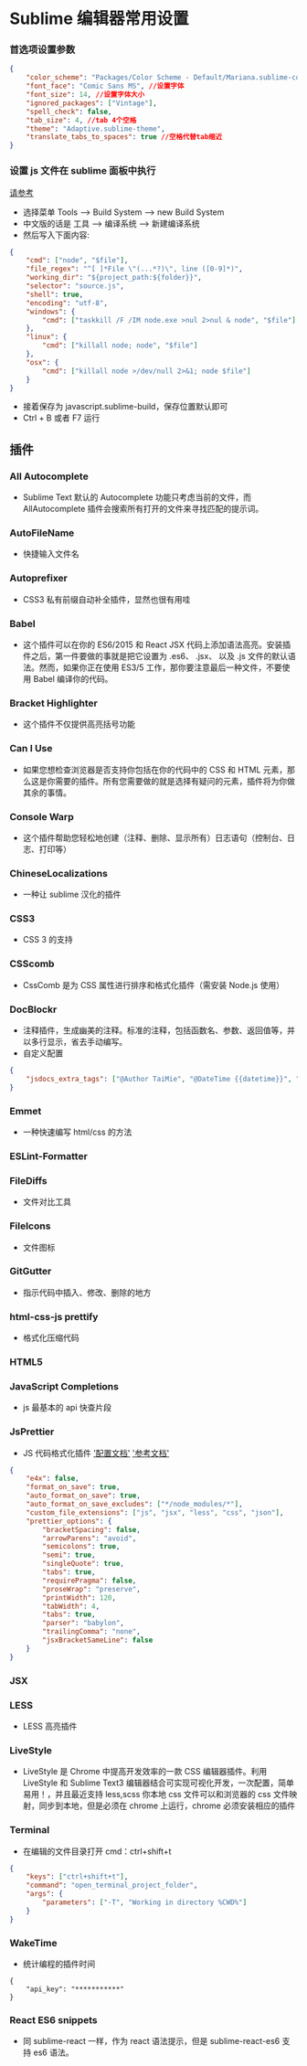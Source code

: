 # Sublime 编辑器常用设置

### 首选项设置参数

```json
{
    "color_scheme": "Packages/Color Scheme - Default/Mariana.sublime-color-scheme",
    "font_face": "Comic Sans MS", //设置字体
    "font_size": 14, //设置字体大小
    "ignored_packages": ["Vintage"],
    "spell_check": false,
    "tab_size": 4, //tab 4个空格
    "theme": "Adaptive.sublime-theme",
    "translate_tabs_to_spaces": true //空格代替tab缩近
}
```

### 设置 js 文件在 sublime 面板中执行

[请参考](https://blog.csdn.net/w13770269691/article/details/78390224)

-   选择菜单 Tools --> Build System --> new Build System
-   中文版的话是 工具 --> 编译系统 --> 新建编译系统
-   然后写入下面内容:

```json
{
    "cmd": ["node", "$file"],
    "file_regex": "^[ ]*File \"(...*?)\", line ([0-9]*)",
    "working_dir": "${project_path:${folder}}",
    "selector": "source.js",
    "shell": true,
    "encoding": "utf-8",
    "windows": {
        "cmd": ["taskkill /F /IM node.exe >nul 2>nul & node", "$file"]
    },
    "linux": {
        "cmd": ["killall node; node", "$file"]
    },
    "osx": {
        "cmd": ["killall node >/dev/null 2>&1; node $file"]
    }
}
```

-   接着保存为 javascript.sublime-build，保存位置默认即可
-   Ctrl + B 或者 F7 运行

## 插件

### All Autocomplete

-   Sublime Text 默认的 Autocomplete 功能只考虑当前的文件，而 AllAutocomplete 插件会搜索所有打开的文件来寻找匹配的提示词。

### AutoFileName

-   快捷输入文件名

### Autoprefixer

-   CSS3 私有前缀自动补全插件，显然也很有用哇

### Babel

-   这个插件可以在你的 ES6/2015 和 React JSX 代码上添加语法高亮。安装插件之后，第一件要做的事就是把它设置为 .es6、 .jsx、 以及 .js 文件的默认语法。然而，如果你正在使用 ES3/5 工作，那你要注意最后一种文件，不要使用 Babel 编译你的代码。

### Bracket Highlighter

-   这个插件不仅提供高亮括号功能

### Can I Use

-   如果您想检查浏览器是否支持你包括在你的代码中的 CSS 和 HTML 元素，那么这是你需要的插件。所有您需要做的就是选择有疑问的元素，插件将为你做其余的事情。

### Console Warp

-   这个插件帮助您轻松地创建（注释、删除、显示所有）日志语句（控制台、日志、打印等）

### ChineseLocalizations

-   一种让 sublime 汉化的插件

### CSS3

-   CSS 3 的支持

### CSScomb

-   CssComb 是为 CSS 属性进行排序和格式化插件（需安装 Node.js 使用）

### DocBlockr

-   注释插件，生成幽美的注释。标准的注释，包括函数名、参数、返回值等，并以多行显示，省去手动编写。
-   自定义配置

```json
{
    "jsdocs_extra_tags": ["@Author TaiMie", "@DateTime {{datetime}}", "@version  1.0"]
}
```

### Emmet

-   一种快速编写 html/css 的方法

### ESLint-Formatter

<!-- https://www.zhoulujun.cn/html/tools/grunt/2016_0519_7832.html -->

### FileDiffs

-   文件对比工具

### FileIcons

-   文件图标

### GitGutter

-   指示代码中插入、修改、删除的地方

### html-css-js prettify

-   格式化压缩代码

### HTML5

### JavaScript Completions

-   js 最基本的 api 快查片段

### JsPrettier

-   JS 代码格式化插件
    ['配置文档'](https://prettier.io/docs/en/options.html)
    ['参考文档'](https://realroyhsu.github.io/2018/09/02/Sublime3%20React%E3%80%81JSX%20%E4%BB%A3%E7%A0%81%E7%BE%8E%E5%8C%96--[Prettier]/)

```json
{
    "e4x": false,
    "format_on_save": true,
    "auto_format_on_save": true,
    "auto_format_on_save_excludes": ["*/node_modules/*"],
    "custom_file_extensions": ["js", "jsx", "less", "css", "json"],
    "prettier_options": {
        "bracketSpacing": false,
        "arrowParens": "avoid",
        "semicolons": true,
        "semi": true,
        "singleQuote": true,
        "tabs": true,
        "requirePragma": false,
        "proseWrap": "preserve",
        "printWidth": 120,
        "tabWidth": 4,
        "tabs": true,
        "parser": "babylon",
        "trailingComma": "none",
        "jsxBracketSameLine": false
    }
}
```

### JSX

### LESS

-   LESS 高亮插件

### LiveStyle

-   LiveStyle 是 Chrome 中提高开发效率的一款 CSS 编辑器插件。利用 LiveStyle 和 Sublime Text3 编辑器结合可实现可视化开发，一次配置，简单易用！，并且最近支持 less,scss 你本地 css 文件可以和浏览器的 css 文件映射，同步到本地，但是必须在 chrome 上运行，chrome 必须安装相应的插件

### Terminal

-   在编辑的文件目录打开 cmd：ctrl+shift+t

```json
{
    "keys": ["ctrl+shift+t"],
    "command": "open_terminal_project_folder",
    "args": {
        "parameters": ["-T", "Working in directory %CWD%"]
    }
}
```

### WakeTime

-   统计编程的插件时间

```javascritpt
{
    "api_key": "***********"
}
```

### React ES6 snippets

-   同 sublime-react 一样，作为 react 语法提示，但是 sublime-react-es6 支持 es6 语法。
